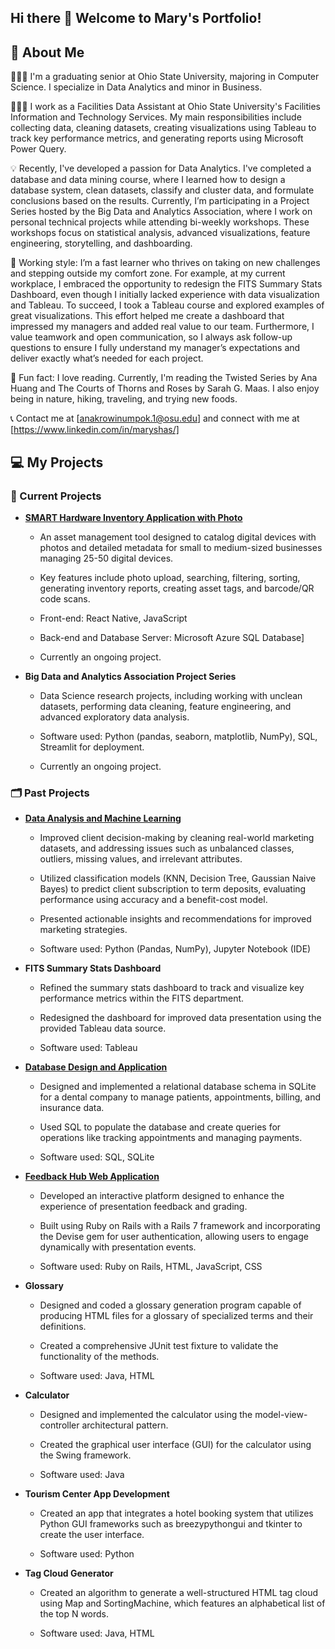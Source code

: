 ## Hi there 👋 Welcome to Mary's Portfolio!

## 🚀 About Me
👩🏻‍🎓 I'm a graduating senior at Ohio State University, majoring in Computer Science. I specialize in Data Analytics and minor in Business.

👩🏻‍💻 I work as a Facilities Data Assistant at Ohio State University's Facilities Information and Technology Services. My main responsibilities include collecting data, cleaning datasets, creating visualizations using Tableau to track key performance metrics, and generating reports using Microsoft Power Query.

💡 Recently, I've developed a passion for Data Analytics. I've completed a database and data mining course, where I learned how to design a database system, clean datasets, classify and cluster data, and formulate conclusions based on the results. Currently, I’m participating in a Project Series hosted by the Big Data and Analytics Association, where I work on personal technical projects while attending bi-weekly workshops. These workshops focus on statistical analysis, advanced visualizations, feature engineering, storytelling, and dashboarding.

🔎 Working style: I’m a fast learner who thrives on taking on new challenges and stepping outside my comfort zone. For example, at my current workplace, I embraced the opportunity to redesign the FITS Summary Stats Dashboard, even though I initially lacked experience with data visualization and Tableau. To succeed, I took a Tableau course and explored examples of great visualizations. This effort helped me create a dashboard that impressed my managers and added real value to our team. Furthermore, I value teamwork and open communication, so I always ask follow-up questions to ensure I fully understand my manager’s expectations and deliver exactly what’s needed for each project.

💌 Fun fact: I love reading. Currently, I'm reading the Twisted Series by Ana Huang and The Courts of Thorns and Roses by Sarah G. Maas. I also enjoy being in nature, hiking, traveling, and trying new foods.

📞 Contact me at [anakrowinumpok.1@osu.edu] and connect with me at [https://www.linkedin.com/in/maryshas/]



## 💻 My Projects

### 🌟 Current Projects

- **[SMART Hardware Inventory Application with Photo](https://github.com/Leslieie/5915-Capstone-Project)**  
  - An asset management tool designed to catalog digital devices with photos and detailed metadata for small to medium-sized businesses managing 25-50 digital devices.
  
  - Key features include photo upload, searching, filtering, sorting, generating inventory reports, creating asset tags, and barcode/QR code scans.
  
  - Front-end: React Native, JavaScript
  
  - Back-end and Database Server: Microsoft Azure SQL Database]
 
  - Currently an ongoing project.
 
- **Big Data and Analytics Association Project Series**  
  - Data Science research projects, including working with unclean datasets, performing data cleaning, feature engineering, and advanced exploratory data analysis.
 
  - Software used: Python (pandas, seaborn, matplotlib, NumPy), SQL, Streamlit for deployment.
 
  - Currently an ongoing project.
 
### 🗂️ Past Projects

- **[Data Analysis and Machine Learning](https://github.com/maryshas/Data-Analysis-and-Machine-Learning)**
  - Improved client decision-making by cleaning real-world marketing datasets, and addressing issues such as unbalanced classes, outliers, missing values, and irrelevant attributes.
 
  - Utilized classification models (KNN, Decision Tree, Gaussian Naive Bayes) to predict client subscription to term deposits, evaluating performance using accuracy and a benefit-cost model.
 
  - Presented actionable insights and recommendations for improved marketing strategies.
 
  - Software used: Python (Pandas, NumPy), Jupyter Notebook (IDE)
 
- **FITS Summary Stats Dashboard**
  -  Refined the summary stats dashboard to track and visualize key performance metrics within the FITS department.
 
  -  Redesigned the dashboard for improved data presentation using the provided Tableau data source.
 
  -  Software used: Tableau
 
- **[Database Design and Application](https://github.com/maryshas/Database-Design-and-Application)**
  - Designed and implemented a relational database schema in SQLite for a dental company to manage patients, appointments, billing, and insurance data.
 
  - Used SQL to populate the database and create queries for operations like tracking appointments and managing payments.
 
  - Software used: SQL, SQLite
 
- **[Feedback Hub Web Application](https://github.com/orgs/cse3901-osu-2024sp-910/teams/group-6/repositories)**
  - Developed an interactive platform designed to enhance the experience of presentation feedback and grading.
 
  - Built using Ruby on Rails with a Rails 7 framework and incorporating the Devise gem for user authentication, allowing users to engage dynamically with presentation events.
 
  - Software used: Ruby on Rails, HTML, JavaScript, CSS
 
- **Glossary**
  - Designed and coded a glossary generation program capable of producing HTML files for a glossary of specialized terms and their definitions.
 
  - Created a comprehensive JUnit test fixture to validate the functionality of the methods.
 
  - Software used: Java, HTML
 
- **Calculator**
  - Designed and implemented the calculator using the model-view-controller architectural pattern.
 
  - Created the graphical user interface (GUI) for the calculator using the Swing framework.
 
  - Software used: Java
 
- **Tourism Center App Development**
  - Created an app that integrates a hotel booking system that utilizes Python GUI frameworks such as breezypythongui and tkinter to create the user interface.
 
  - Software used: Python
 
- **Tag Cloud Generator**
  - Created an algorithm to generate a well-structured HTML tag cloud using Map and SortingMachine, which features an alphabetical list of the top N words.
 
  - Software used: Java, HTML
<!--
**maryshas/maryshas** is a ✨ _special_ ✨ repository because its `README.md` (this file) appears on your GitHub profile.

Here are some ideas to get you started:

- 🔭 I’m currently working on ...
- 🌱 I’m currently learning ...
- 👯 I’m looking to collaborate on ...
- 🤔 I’m looking for help with ...
- 💬 Ask me about ...
- 📫 How to reach me: ...
- 😄 Pronouns: ...
- ⚡ Fun fact: ...
-->
